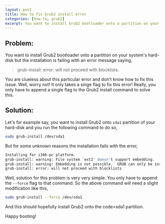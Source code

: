 ```yaml
---
layout: post
title: How to fix Grub2 install error
categories: [how-to, grub2]
excerpt: You want to install Grub2 bootloader onto a partition on your system's hard-disk but the installation is failing with an error message complaining about something called blocklists and you are 100% clueless about this blocklists thing and don't know how to fix this issue. Well, worry not! It only takes a singe flag to fix this error!
---
```


## Problem:

You want to install Grub2 bootloader onto a partition on your system's hard-disk but the installation is failing with an error message saying,  
> grub-install: error: will not proceed with blocklists.

You are clueless about this particular error and don't know how to fix this issue. Well, worry not! It only takes a singe flag to fix this error! Really, you only have to append a single flag to the Grub2 install command to solve this.  

## Solution:

Let's for example say, you want to install Grub2 onto <code>sda1</code> partition of your hard-disk and you run the following command to do so,  
```bash
sudo grub-install /dev/sda1
```
But for some unknown reasons the installation fails with the error,  
```bash
Installing for i386-pc platform.
grub-install: warning: File system `ext2' doesn't support embedding.
grub-install: warning: Embedding is not possible.  GRUB can only be installed in this setup by using blocklists.  However, blocklists are UNRELIABLE and their use is discouraged..
grub-install: error: will not proceed with blocklists
```
Well, solution for this problem is very very simple. You only have to append the <code>--force</code> flag to that command. So the above command will need a slight modification like this,  
```bash
sudo grub-install --force /dev/sda1
```
And this should hopefully install Grub2 onto the code>sda1</code> partition.  

Happy booting!  

